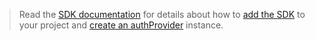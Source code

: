 <!-- markdownlint-disable MD041-->

> Read the [SDK documentation](https://docs.microsoft.com/graph/sdks/sdks-overview) for details about how to [add the SDK](https://docs.microsoft.com/graph/sdks/sdk-installation) to your project and [create an authProvider](https://docs.microsoft.com/graph/sdks/choose-authentication-providers) instance.

